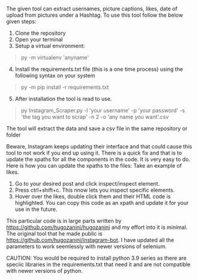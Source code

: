 The given tool can extract usernames, picture captions, likes, date of upload from pictures under a Hashtag.
To use this tool follow the below given steps:
1. Clone the repository
2. Open your terminal
3. Setup a virtual environment:
>py -m virtualenv 'anyname'
4. Install the requirements.txt file (this is a one time process) using the following syntax on your system
>py -m pip install -r requirements.txt
5. After installation the tool is read to use. 
>py Instagram_Scraper.py -l 'your username' -p 'your password' -s 'the tag you want to scrap' -n 2 -o 'any name you want'.csv

The tool will extract the data and save a csv file in the same repository or folder

Beware, Instagram keeps updating their interface and that could cause this tool to not work if you end up using it. There is a quick fix and that is to update the xpaths for all the components in the code.
It is very easy to do.
Here is how you can update the xpaths to the files:
Take an example of likes.
1. Go to your desired post and click inspect/inspect element.
2. Press ctrl+shift+c. This nnow lets you inspect specific elements.
3. Hover over the likes, double click them and their HTML code is highlighted. You can copy this code as an xpath and update it for your use in the future.

This particular code is in large parts written by https://github.com/hugozanini/hugozanini and my effort into it is minimal. The original tool that he made public is https://github.com/hugozanini/instagram-bot.
I have updated all the parameters to work seemlessly with newer versions of selenium.

CAUTION: You would be required to install python 3.9 series as there are speciic libraries in the requirements.txt that need it and are not compatible with newer versions of python.
